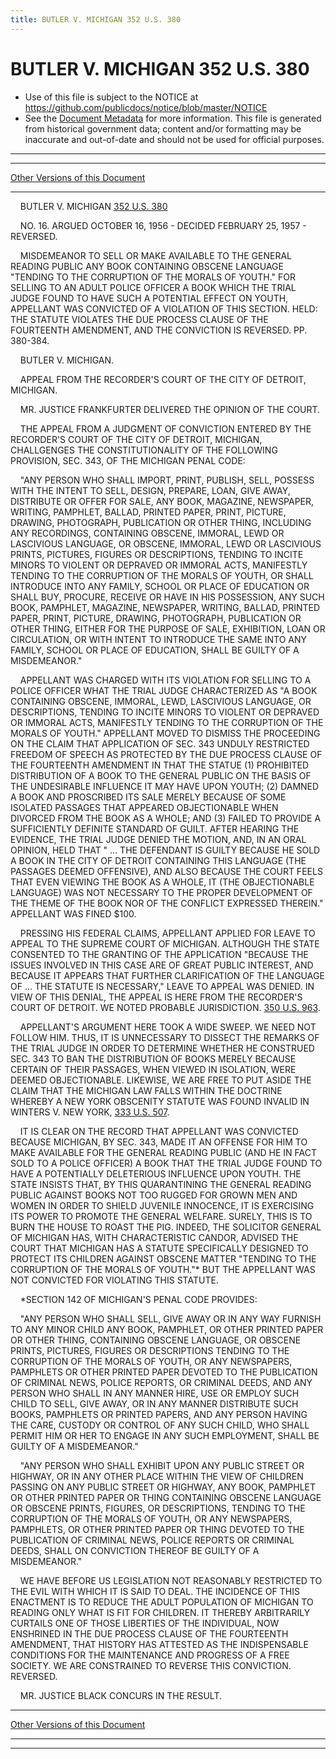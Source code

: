 ```yaml
---
title: BUTLER V. MICHIGAN 352 U.S. 380
---
```


# BUTLER V. MICHIGAN 352 U.S. 380

* Use of this file is subject to the NOTICE at https://github.com/publicdocs/notice/blob/master/NOTICE
* See the [Document Metadata](../../../index.md) for more information.
  This file is generated from historical government data; content and/or formatting may be inaccurate and out-of-date and should not be used for official purposes.

----------
----------

[Other Versions of this Document](https://publicdocs.github.io/go/links?ns=uslm-x&ref=%2Fus%2Fcourts%2Fscotus%2FusReporter%2F352%2F380)

----------

    BUTLER V. MICHIGAN [352 U.S. 380][/us/courts/scotus/usReporter/352/380]

    NO. 16.  ARGUED OCTOBER 16, 1956 - DECIDED FEBRUARY 25, 1957 - REVERSED.

    MISDEMEANOR TO SELL OR MAKE AVAILABLE TO THE GENERAL READING PUBLIC ANY BOOK CONTAINING OBSCENE LANGUAGE "TENDING TO THE CORRUPTION OF THE MORALS OF YOUTH."  FOR SELLING TO AN ADULT POLICE OFFICER A BOOK WHICH THE TRIAL JUDGE FOUND TO HAVE SUCH A POTENTIAL EFFECT ON YOUTH, APPELLANT WAS CONVICTED OF A VIOLATION OF THIS SECTION.  HELD:  THE STATUTE VIOLATES THE DUE PROCESS CLAUSE OF THE FOURTEENTH AMENDMENT, AND THE CONVICTION IS REVERSED.  PP. 380-384.

    BUTLER V. MICHIGAN.

    APPEAL FROM THE RECORDER'S COURT OF THE CITY OF DETROIT, MICHIGAN.

    MR. JUSTICE FRANKFURTER DELIVERED THE OPINION OF THE COURT.

    THE APPEAL FROM A JUDGMENT OF CONVICTION ENTERED BY THE RECORDER'S COURT OF THE CITY OF DETROIT, MICHIGAN, CHALLGENGES THE CONSTITUTIONALITY OF THE FOLLOWING PROVISION, SEC. 343, OF THE MICHIGAN PENAL CODE:

    "ANY PERSON WHO SHALL IMPORT, PRINT, PUBLISH, SELL, POSSESS WITH THE INTENT TO SELL, DESIGN, PREPARE, LOAN, GIVE AWAY, DISTRIBUTE OR OFFER FOR SALE, ANY BOOK, MAGAZINE, NEWSPAPER, WRITING, PAMPHLET, BALLAD, PRINTED PAPER, PRINT, PICTURE, DRAWING, PHOTOGRAPH, PUBLICATION OR OTHER THING, INCLUDING ANY RECORDINGS, CONTAINING OBSCENE, IMMORAL, LEWD OR LASCIVIOUS LANGUAGE, OR OBSCENE, IMMORAL, LEWD OR LASCIVIOUS PRINTS, PICTURES, FIGURES OR DESCRIPTIONS, TENDING TO INCITE MINORS TO VIOLENT OR DEPRAVED OR IMMORAL ACTS, MANIFESTLY TENDING TO THE CORRUPTION OF THE MORALS OF YOUTH, OR SHALL INTRODUCE INTO ANY FAMILY, SCHOOL OR PLACE OF EDUCATION OR SHALL BUY, PROCURE, RECEIVE OR HAVE IN HIS POSSESSION, ANY SUCH BOOK, PAMPHLET, MAGAZINE, NEWSPAPER, WRITING, BALLAD, PRINTED PAPER, PRINT, PICTURE, DRAWING, PHOTOGRAPH, PUBLICATION OR OTHER THING, EITHER FOR THE PURPOSE OF SALE, EXHIBITION, LOAN OR CIRCULATION, OR WITH INTENT TO INTRODUCE THE SAME INTO ANY FAMILY, SCHOOL OR PLACE OF EDUCATION, SHALL BE GUILTY OF A MISDEMEANOR."

    APPELLANT WAS CHARGED WITH ITS VIOLATION FOR SELLING TO A POLICE OFFICER WHAT THE TRIAL JUDGE CHARACTERIZED AS "A BOOK CONTAINING OBSCENE, IMMORAL, LEWD, LASCIVIOUS LANGUAGE, OR DESCRIPTIONS, TENDING TO INCITE MINORS TO VIOLENT OR DEPRAVED OR IMMORAL ACTS, MANIFESTLY TENDING TO THE CORRUPTION OF THE MORALS OF YOUTH."  APPELLANT MOVED TO DISMISS THE PROCEEDING ON THE CLAIM THAT APPLICATION OF SEC. 343 UNDULY RESTRICTED FREEDOM OF SPEECH AS PROTECTED BY THE DUE PROCESS CLAUSE OF THE FOURTEENTH AMENDMENT IN THAT THE STATUE (1) PROHIBITED DISTRIBUTION OF A BOOK TO THE GENERAL PUBLIC ON THE BASIS OF THE UNDESIRABLE INFLUENCE IT MAY HAVE UPON YOUTH; (2) DAMNED A BOOK AND PROSCRIBED ITS SALE MERELY BECAUSE OF SOME ISOLATED PASSAGES THAT APPEARED OBJECTIONABLE WHEN DIVORCED FROM THE BOOK AS A WHOLE; AND (3) FAILED TO PROVIDE A SUFFICIENTLY DEFINITE STANDARD OF GUILT.  AFTER HEARING THE EVIDENCE, THE TRIAL JUDGE DENIED THE MOTION, AND, IN AN ORAL OPINION, HELD THAT "  ...  THE DEFENDANT IS GUILTY BECAUSE HE SOLD A BOOK IN THE CITY OF DETROIT CONTAINING THIS LANGUAGE (THE PASSAGES DEEMED OFFENSIVE), AND ALSO BECAUSE THE COURT FEELS THAT EVEN VIEWING THE BOOK AS A WHOLE, IT (THE OBJECTIONABLE LANGUAGE) WAS NOT NECESSARY TO THE PROPER DEVELOPMENT OF THE THEME OF THE BOOK NOR OF THE CONFLICT EXPRESSED THEREIN."  APPELLANT WAS FINED $100.

    PRESSING HIS FEDERAL CLAIMS, APPELLANT APPLIED FOR LEAVE TO APPEAL TO THE SUPREME COURT OF MICHIGAN.  ALTHOUGH THE STATE CONSENTED TO THE GRANTING OF THE APPLICATION "BECAUSE THE ISSUES INVOLVED IN THIS CASE ARE OF GREAT PUBLIC INTEREST, AND BECAUSE IT APPEARS THAT FURTHER CLARIFICATION OF THE LANGUAGE OF  ...  THE STATUTE IS NECESSARY," LEAVE TO APPEAL WAS DENIED.  IN VIEW OF THIS DENIAL, THE APPEAL IS HERE FROM THE RECORDER'S COURT OF DETROIT.  WE NOTED PROBABLE JURISDICTION.  [350 U.S. 963][/us/courts/scotus/usReporter/350/963].

    APPELLANT'S ARGUMENT HERE TOOK A WIDE SWEEP.  WE NEED NOT FOLLOW HIM.  THUS, IT IS UNNECESSARY TO DISSECT THE REMARKS OF THE TRIAL JUDGE IN ORDER TO DETERMINE WHETHER HE CONSTRUED SEC. 343 TO BAN THE DISTRIBUTION OF BOOKS MERELY BECAUSE CERTAIN OF THEIR PASSAGES, WHEN VIEWED IN ISOLATION, WERE DEEMED OBJECTIONABLE.  LIKEWISE, WE ARE FREE TO PUT ASIDE THE CLAIM THAT THE MICHIGAN LAW FALLS WITHIN THE DOCTRINE WHEREBY A NEW YORK OBSCENITY STATUTE WAS FOUND INVALID IN WINTERS V. NEW YORK, [333 U.S. 507][/us/courts/scotus/usReporter/333/507].

    IT IS CLEAR ON THE RECORD THAT APPELLANT WAS CONVICTED BECAUSE MICHIGAN, BY SEC. 343, MADE IT AN OFFENSE FOR HIM TO MAKE AVAILABLE FOR THE GENERAL READING PUBLIC (AND HE IN FACT SOLD TO A POLICE OFFICER) A BOOK THAT THE TRIAL JUDGE FOUND TO HAVE A POTENTIALLY DELETERIOUS INFLUENCE UPON YOUTH.  THE STATE INSISTS THAT, BY THIS QUARANTINING THE GENERAL READING PUBLIC AGAINST BOOKS NOT TOO RUGGED FOR GROWN MEN AND WOMEN IN ORDER TO SHIELD JUVENILE INNOCENCE, IT IS EXERCISING ITS POWER TO PROMOTE THE GENERAL WELFARE.  SURELY, THIS IS TO BURN THE HOUSE TO ROAST THE PIG.  INDEED, THE SOLICITOR GENERAL OF MICHIGAN HAS, WITH CHARACTERISTIC CANDOR, ADVISED THE COURT THAT MICHIGAN HAS A STATUTE SPECIFICALLY DESIGNED TO PROTECT ITS CHILDREN AGAINST OBSCENE MATTER "TENDING TO THE CORRUPTION OF THE MORALS OF YOUTH."\*  BUT THE APPELLANT WAS NOT CONVICTED FOR VIOLATING THIS STATUTE.

    \*SECTION 142 OF MICHIGAN'S PENAL CODE PROVIDES:

    "ANY PERSON WHO SHALL SELL, GIVE AWAY OR IN ANY WAY FURNISH TO ANY MINOR CHILD ANY BOOK, PAMPHLET, OR OTHER PRINTED PAPER OR OTHER THING, CONTAINING OBSCENE LANGUAGE, OR OBSCENE PRINTS, PICTURES, FIGURES OR DESCRIPTIONS TENDING TO THE CORRUPTION OF THE MORALS OF YOUTH, OR ANY NEWSPAPERS, PAMPHLETS OR OTHER PRINTED PAPER DEVOTED TO THE PUBLICATION OF CRIMINAL NEWS, POLICE REPORTS, OR CRIMINAL DEEDS, AND ANY PERSON WHO SHALL IN ANY MANNER HIRE, USE OR EMPLOY SUCH CHILD TO SELL, GIVE AWAY, OR IN ANY MANNER DISTRIBUTE SUCH BOOKS, PAMPHLETS OR PRINTED PAPERS, AND ANY PERSON HAVING THE CARE, CUSTODY OR CONTROL OF ANY SUCH CHILD, WHO SHALL PERMIT HIM OR HER TO ENGAGE IN ANY SUCH EMPLOYMENT, SHALL BE GUILTY OF A MISDEMEANOR."

    "ANY PERSON WHO SHALL EXHIBIT UPON ANY PUBLIC STREET OR HIGHWAY, OR IN ANY OTHER PLACE WITHIN THE VIEW OF CHILDREN PASSING ON ANY PUBLIC STREET OR HIGHWAY, ANY BOOK, PAMPHLET OR OTHER PRINTED PAPER OR THING CONTAINING OBSCENE LANGUAGE OR OBSCENE PRINTS, FIGURES, OR DESCRIPTIONS, TENDING TO THE CORRUPTION OF THE MORALS OF YOUTH, OR ANY NEWSPAPERS, PAMPHLETS, OR OTHER PRINTED PAPER OR THING DEVOTED TO THE PUBLICATION OF CRIMINAL NEWS, POLICE REPORTS OR CRIMINAL DEEDS, SHALL ON CONVICTION THEREOF BE GUILTY OF A MISDEMEANOR."

    WE HAVE BEFORE US LEGISLATION NOT REASONABLY RESTRICTED TO THE EVIL WITH WHICH IT IS SAID TO DEAL.   THE INCIDENCE OF THIS ENACTMENT IS TO REDUCE THE ADULT POPULATION OF MICHIGAN TO READING ONLY WHAT IS FIT FOR CHILDREN.  IT THEREBY ARBITRARILY CURTAILS ONE OF THOSE LIBERTIES OF THE INDIVIDUAL, NOW ENSHRINED IN THE DUE PROCESS CLAUSE OF THE FOURTEENTH AMENDMENT, THAT HISTORY HAS ATTESTED AS THE INDISPENSABLE CONDITIONS FOR THE MAINTENANCE AND PROGRESS OF A FREE SOCIETY.  WE ARE CONSTRAINED TO REVERSE THIS CONVICTION.  REVERSED.

    MR. JUSTICE BLACK CONCURS IN THE RESULT.

----------

[Other Versions of this Document](https://publicdocs.github.io/go/links?ns=uslm-x&ref=%2Fus%2Fcourts%2Fscotus%2FusReporter%2F352%2F380)

----------
----------

[/us/courts/scotus/usReporter/352/380]: https://publicdocs.github.io/go/links?ns=uslm-x&ref=%2Fus%2Fcourts%2Fscotus%2FusReporter%2F352%2F380
[/us/courts/scotus/usReporter/350/963]: https://publicdocs.github.io/go/links?ns=uslm-x&ref=%2Fus%2Fcourts%2Fscotus%2FusReporter%2F350%2F963
[/us/courts/scotus/usReporter/333/507]: https://publicdocs.github.io/go/links?ns=uslm-x&ref=%2Fus%2Fcourts%2Fscotus%2FusReporter%2F333%2F507


